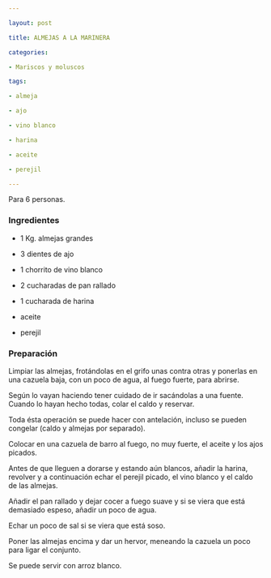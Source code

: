 ```yaml
---

layout: post

title: ALMEJAS A LA MARINERA

categories:

- Mariscos y moluscos

tags:

- almeja

- ajo

- vino blanco

- harina

- aceite

- perejil

---
```


Para 6 personas.

<h3>Ingredientes</h3>

- 1 Kg. almejas grandes

- 3 dientes de ajo

- 1 chorrito de vino blanco

- 2 cucharadas de pan rallado

- 1 cucharada de harina

- aceite

- perejil

<h3>Preparación</h3>

Limpiar las almejas, frotándolas en el grifo unas contra otras y ponerlas en una cazuela baja, con un poco de agua, al fuego fuerte, para abrirse.

Según lo vayan haciendo tener cuidado de ir sacándolas a una fuente. Cuando lo hayan hecho todas, colar el caldo y reservar.

Toda ésta operación se puede hacer con antelación, incluso se pueden congelar (caldo y almejas por separado).

Colocar en una cazuela de barro al fuego, no muy fuerte, el aceite y los ajos picados.

Antes de que lleguen a dorarse y estando aún blancos, añadir la harina, revolver y a continuación echar el perejil picado, el vino blanco y el caldo de las almejas.

Añadir el pan rallado y dejar cocer a fuego suave y si se viera que está demasiado espeso, añadir un poco de agua.

Echar un poco de sal si se viera que está soso.

Poner las almejas encima y dar un hervor, meneando la cazuela un poco para ligar el conjunto.

Se puede servir con arroz blanco.

